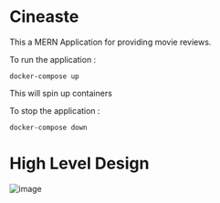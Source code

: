 # Cineaste

This a MERN Application for providing movie reviews.

To run the application :
```
docker-compose up
```

This will spin up containers

To stop the application :

```
docker-compose down
```

# High Level Design 

![image](https://github.com/user-attachments/assets/448c77ea-5cdf-420e-b198-5f7e9b9a0073)



